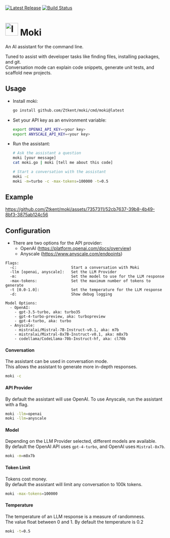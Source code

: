 <a href="https://github.com/ztkent/moki/releases"><img src="https://img.shields.io/github/v/tag/ztkent/moki.svg" alt="Latest Release"></a>
<a href="https://github.com/ztkent/moki/actions"><img src="https://github.com/ztkent/moki/actions/workflows/build.yml/badge.svg?branch=main" alt="Build Status"></a>

# <img width="40" alt="logo_moki" src="https://github.com/Ztkent/moki/assets/7357311/f1dfb864-3c20-4384-898b-1acc4bb7c92f"> Moki

An AI assistant for the command line.  

Tuned to assist with developer tasks like finding files, installing packages, and git.   
Conversation mode can explain code snippets, generate unit tests, and scaffold new projects.

## Usage
- Install moki:  
  ```bash
  go install github.com/Ztkent/moki/cmd/moki@latest
  ```
  
- Set your API key as an environment variable:
  ```bash
  export OPENAI_API_KEY=<your key>
  export ANYSCALE_API_KEY=<your key>
  ```

- Run the assistant:
  ```bash
  # Ask the assistant a question
  moki [your message]
  cat moki.go | moki [tell me about this code]

  # Start a conversation with the assistant
  moki -c
  moki -m=turbo -c -max-tokens=100000 -t=0.5
  ```

## Example
https://github.com/Ztkent/moki/assets/7357311/52cb7637-39b8-4b49-8bf3-3875ab124c56


## Configuration
- There are two options for the API provider:  
  - OpenAI (https://platform.openai.com/docs/overview)  
  - Anyscale (https://www.anyscale.com/endpoints)  
```
Flags:
  -c:                        Start a conversation with Moki
  -llm [openai, anyscale]:   Set the LLM Provider
  -m:                        Set the model to use for the LLM response
  -max-tokens:               Set the maximum number of tokens to generate
  -t [0.0-1.0]:              Set the temperature for the LLM response
  -d:                        Show debug logging

Model Options:
  - OpenAI:
    - gpt-3.5-turbo, aka: turbo35
    - gpt-4-turbo-preview, aka: turbopreview
    - gpt-4-turbo, aka: turbo
  - Anyscale:
    - mistralai/Mistral-7B-Instruct-v0.1, aka: m7b
    - mistralai/Mixtral-8x7B-Instruct-v0.1, aka: m8x7b
    - codellama/CodeLlama-70b-Instruct-hf, aka: cl70b
```

#### Conversation
The assistant can be used in conversation mode.  
This allows the assistant to generate more in-depth responses.
```bash
moki -c
```

#### API Provider
By default the assistant will use OpenAI. To use Anyscale, run the assistant with a flag. 
```bash
moki -llm=openai
moki -llm=anyscale 
```

#### Model
Depending on the LLM Provider selected, different models are available.  
By default the OpenAI API uses `gpt-4-turbo`, and OpenAI uses `Mistral-8x7b`.
```bash
moki -m=m8x7b
```

#### Token Limit
Tokens cost money.   
By default the assistant will limit any conversation to 100k tokens.
```bash
moki -max-tokens=100000
```

#### Temperature
The temperature of an LLM response is a measure of randomness.   
The value float between 0 and 1. By default the temperature is 0.2
```bash
moki -t=0.5
```
